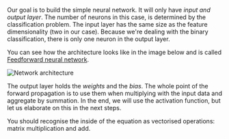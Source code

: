 Our goal is to build the simple neural network. It will only have _input and output layer_. The number of neurons in this case, is determined by the classification problem. The input layer has the same size as the feature dimensionality (two in our case). Because we're dealing with the binary classification, there is only one neuron in the output layer.

You can see how the architecture looks like in the image below and is called [Feedforward neural network](https://en.wikipedia.org/wiki/Feedforward_neural_network).

<img src="/basiafusinska/courses/deep-learning-with-tensorflow/forward-propagation/assets/network.png" alt="Network architecture">

The output layer holds the _weights_ and the _bias_. The whole point of the forward propagation is to use them when multiplying with the input data and aggregate by summation. In the end, we will use the activation function, but let us elaborate on this in the next steps.

You should recognise the inside of the equation as vectorised operations: matrix multiplication and add.
